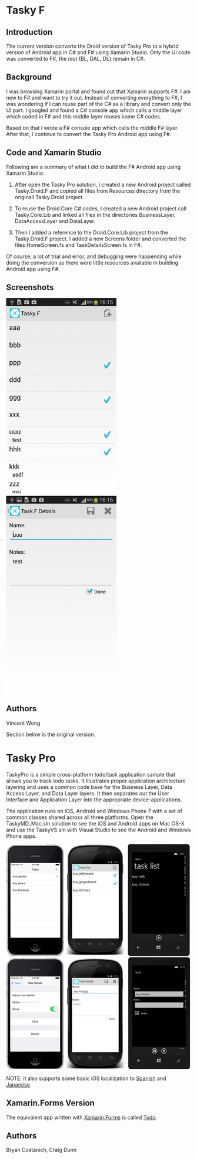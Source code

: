 
Tasky F
=======


Introduction
------------

The current version converts the Droid version of Tasky Pro to a hybrid version of Android app in C# and F# using Xamarin Studio.  Only the UI code was converted to F#, the rest (BL, DAL, DL) remain in C#.



Background
----------

I was browsing Xamarin portal and found out that Xamarin supports F#.  I am new to F# and want to try it out.  Instead of converting everything to F#, I was wondering if I can reuse part of the C# as a library and convert only the UI part.  I googled and found a C# console app which calls a middle layer which coded in F# and this middle layer reuses some C# codes.  

Based on that I wrote a F# console app which calls the middle F# layer.  After that, I continue to convert the Tasky Pro Android app using F#.



Code and Xamarin Studio
-----------------------

Following are a summary of what I did to build the F# Android app using Xamarin Studio:

1) After open the Tasky Pro solution, I created a new Android project called Tasky.Droid.F and copied all files from Resources directory from the originall Tasky.Droid project.

2) To reuse the Droid.Core C# codes, I created a new Android project call Tasky.Core.Lib and linked all files in the directories BusinessLayer, DataAccessLayer and DataLayer.

3) Then I added a reference to the Droid.Core.Lib project from the Tasky.Droid.F project.  I added a new Screens folder and converted the files HomeScreen.fs and TaskDetailsScreen.fs in F#.

Of course, a lot of trial and error, and debugging were happending while doing the conversion as there were little resources available in building Android app using F#.



Screenshots
-----------


<img src="https://github.com/wesee/TaskyFSharp/blob/master/Screenshots/Android.F/taskyf_list.png" width="300"/>

<img src="https://github.com/wesee/TaskyFSharp/blob/master/Screenshots/Android.F/tasky_details.png" width="300"/>




Authors
-------
Vincent Wong




Section below is the original version.



Tasky Pro
=========

TaskyPro is a simple cross-platform todo/task application sample that allows
you to track todo tasks. It illustrates proper application architecture
layering and uses a common code base for the Business Layer, Data Access
Layer, and Data Layer layers. It then separates out the User
Interface and Application Layer into the appropriate device-applications.

The application runs on iOS, Android and Windows Phone 7 with a set of 
common classes shared across all three platforms. Open the TaskyMD_Mac.sln
solution to see the iOS and Android apps on Mac OS-X and use the 
TaskyVS.sln with Visual Studio to see the Android and Windows Phone apps.

![screenshot](https://github.com/xamarin/mobile-samples/raw/master/TaskyPro/Screenshots/all-small.png "iOS, Android and Windows Phone")

NOTE: it also supports some basic iOS localization to [Spanish](https://github.com/xamarin/mobile-samples/raw/master/TaskyPro/Screenshots/IOS/03-detail_spanish.png) and [Japanese](https://github.com/xamarin/mobile-samples/raw/master/TaskyPro/Screenshots/iOS/04-detail_japanese.png).

Xamarin.Forms Version
---------------------
The equivalent app written with [Xamarin.Forms](http://xamarin.com/forms) is called [Todo](https://github.com/xamarin/xamarin-forms-samples/tree/master/Todo).

Authors
-------

Bryan Costanich, Craig Dunn
